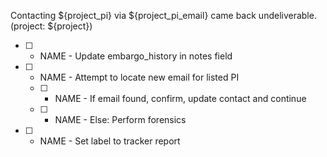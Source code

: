 Contacting ${project_pi} via ${project_pi_email} came back undeliverable. (project: ${project})
- [ ] - NAME - Update embargo_history in notes field
- [ ] - NAME - Attempt to locate new email for listed PI
  - [ ] - NAME - If email found, confirm, update contact and continue
  - [ ] - NAME - Else: Perform forensics
- [ ] - NAME - Set label to tracker report 
